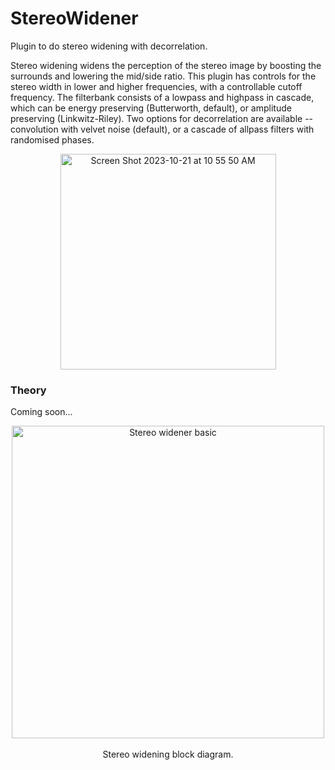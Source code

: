 # StereoWidener
Plugin to do stereo widening with decorrelation.

Stereo widening widens the perception of the stereo image by boosting the surrounds and lowering the mid/side ratio. This plugin has controls for the stereo width in lower and higher frequencies, with a controllable cutoff frequency.
The filterbank consists of a lowpass and highpass in cascade, which can be energy preserving (Butterworth, default), or amplitude preserving (Linkwitz-Riley). Two options for decorrelation are available -- convolution with velvet noise (default), or a cascade of allpass filters with randomised phases.

<p align = "center">
<img width="345" alt="Screen Shot 2023-10-21 at 10 55 50 AM" src="https://github.com/orchidas/StereoWidener/assets/18227419/e55f4fcd-f91a-406a-92fb-c474f27cd56a">
</p>

### Theory
Coming soon...


<p align = "center"> 
<img width = "500" alt  = "Stereo widener basic" src = "https://github.com/orchidas/StereoWidener/assets/18227419/50444f92-c713-4f5d-9d86-9d67b4827ff1">
  <br></br>
  Stereo widening block diagram.
</p>
